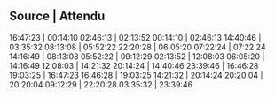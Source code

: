 ## Source | Attendu
16:47:23  | 00:14:10
02:46:13  | 02:13:52
00:14:10  | 02:46:13
14:40:46  | 03:35:32
08:13:08  | 05:52:22
22:20:28  | 06:05:20
07:22:24  | 07:22:24
14:16:49  | 08:13:08
05:52:22  | 09:12:29
02:13:52  | 12:08:03
06:05:20  | 14:16:49
12:08:03  | 14:21:32
20:14:24  | 14:40:46
23:39:46  | 16:46:28
19:03:25  | 16:47:23
16:46:28  | 19:03:25
14:21:32  | 20:14:24
20:20:04  | 20:20:04
09:12:29  | 22:20:28
03:35:32  | 23:39:46
